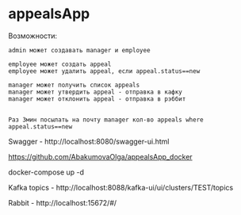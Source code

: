 # appealsApp


Возможности:

	admin может создавать manager и employee

	employee может создать appeal
	employee может удалить appeal, если appeal.status==new

	manager может получить список appeals
	manager может утвердить appeal - отправка в кафку
	manager может отклонить appeal - отправка в рэббит
	

	Раз 3мин посылать на почту manager кол-во appeals where appeal.status==new

Swagger - http://localhost:8080/swagger-ui.html


https://github.com/AbakumovaOlga/appealsApp_docker

docker-compose up -d


Kafka topics - http://localhost:8088/kafka-ui/ui/clusters/TEST/topics

Rabbit - http://localhost:15672/#/
